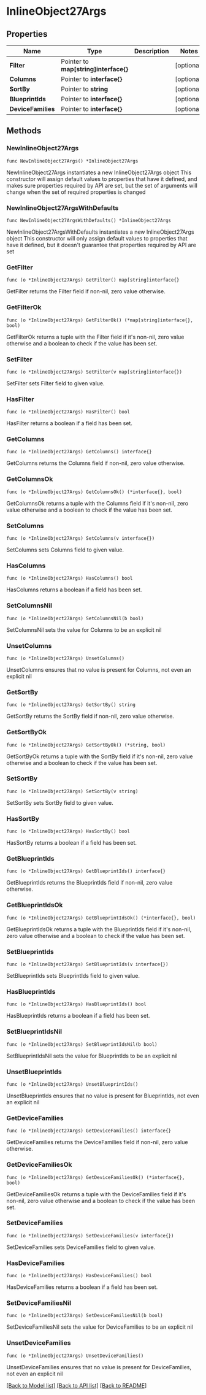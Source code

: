 # InlineObject27Args

## Properties

Name | Type | Description | Notes
------------ | ------------- | ------------- | -------------
**Filter** | Pointer to **map[string]interface{}** |  | [optional] 
**Columns** | Pointer to **interface{}** |  | [optional] 
**SortBy** | Pointer to **string** |  | [optional] 
**BlueprintIds** | Pointer to **interface{}** |  | [optional] 
**DeviceFamilies** | Pointer to **interface{}** |  | [optional] 

## Methods

### NewInlineObject27Args

`func NewInlineObject27Args() *InlineObject27Args`

NewInlineObject27Args instantiates a new InlineObject27Args object
This constructor will assign default values to properties that have it defined,
and makes sure properties required by API are set, but the set of arguments
will change when the set of required properties is changed

### NewInlineObject27ArgsWithDefaults

`func NewInlineObject27ArgsWithDefaults() *InlineObject27Args`

NewInlineObject27ArgsWithDefaults instantiates a new InlineObject27Args object
This constructor will only assign default values to properties that have it defined,
but it doesn't guarantee that properties required by API are set

### GetFilter

`func (o *InlineObject27Args) GetFilter() map[string]interface{}`

GetFilter returns the Filter field if non-nil, zero value otherwise.

### GetFilterOk

`func (o *InlineObject27Args) GetFilterOk() (*map[string]interface{}, bool)`

GetFilterOk returns a tuple with the Filter field if it's non-nil, zero value otherwise
and a boolean to check if the value has been set.

### SetFilter

`func (o *InlineObject27Args) SetFilter(v map[string]interface{})`

SetFilter sets Filter field to given value.

### HasFilter

`func (o *InlineObject27Args) HasFilter() bool`

HasFilter returns a boolean if a field has been set.

### GetColumns

`func (o *InlineObject27Args) GetColumns() interface{}`

GetColumns returns the Columns field if non-nil, zero value otherwise.

### GetColumnsOk

`func (o *InlineObject27Args) GetColumnsOk() (*interface{}, bool)`

GetColumnsOk returns a tuple with the Columns field if it's non-nil, zero value otherwise
and a boolean to check if the value has been set.

### SetColumns

`func (o *InlineObject27Args) SetColumns(v interface{})`

SetColumns sets Columns field to given value.

### HasColumns

`func (o *InlineObject27Args) HasColumns() bool`

HasColumns returns a boolean if a field has been set.

### SetColumnsNil

`func (o *InlineObject27Args) SetColumnsNil(b bool)`

 SetColumnsNil sets the value for Columns to be an explicit nil

### UnsetColumns
`func (o *InlineObject27Args) UnsetColumns()`

UnsetColumns ensures that no value is present for Columns, not even an explicit nil
### GetSortBy

`func (o *InlineObject27Args) GetSortBy() string`

GetSortBy returns the SortBy field if non-nil, zero value otherwise.

### GetSortByOk

`func (o *InlineObject27Args) GetSortByOk() (*string, bool)`

GetSortByOk returns a tuple with the SortBy field if it's non-nil, zero value otherwise
and a boolean to check if the value has been set.

### SetSortBy

`func (o *InlineObject27Args) SetSortBy(v string)`

SetSortBy sets SortBy field to given value.

### HasSortBy

`func (o *InlineObject27Args) HasSortBy() bool`

HasSortBy returns a boolean if a field has been set.

### GetBlueprintIds

`func (o *InlineObject27Args) GetBlueprintIds() interface{}`

GetBlueprintIds returns the BlueprintIds field if non-nil, zero value otherwise.

### GetBlueprintIdsOk

`func (o *InlineObject27Args) GetBlueprintIdsOk() (*interface{}, bool)`

GetBlueprintIdsOk returns a tuple with the BlueprintIds field if it's non-nil, zero value otherwise
and a boolean to check if the value has been set.

### SetBlueprintIds

`func (o *InlineObject27Args) SetBlueprintIds(v interface{})`

SetBlueprintIds sets BlueprintIds field to given value.

### HasBlueprintIds

`func (o *InlineObject27Args) HasBlueprintIds() bool`

HasBlueprintIds returns a boolean if a field has been set.

### SetBlueprintIdsNil

`func (o *InlineObject27Args) SetBlueprintIdsNil(b bool)`

 SetBlueprintIdsNil sets the value for BlueprintIds to be an explicit nil

### UnsetBlueprintIds
`func (o *InlineObject27Args) UnsetBlueprintIds()`

UnsetBlueprintIds ensures that no value is present for BlueprintIds, not even an explicit nil
### GetDeviceFamilies

`func (o *InlineObject27Args) GetDeviceFamilies() interface{}`

GetDeviceFamilies returns the DeviceFamilies field if non-nil, zero value otherwise.

### GetDeviceFamiliesOk

`func (o *InlineObject27Args) GetDeviceFamiliesOk() (*interface{}, bool)`

GetDeviceFamiliesOk returns a tuple with the DeviceFamilies field if it's non-nil, zero value otherwise
and a boolean to check if the value has been set.

### SetDeviceFamilies

`func (o *InlineObject27Args) SetDeviceFamilies(v interface{})`

SetDeviceFamilies sets DeviceFamilies field to given value.

### HasDeviceFamilies

`func (o *InlineObject27Args) HasDeviceFamilies() bool`

HasDeviceFamilies returns a boolean if a field has been set.

### SetDeviceFamiliesNil

`func (o *InlineObject27Args) SetDeviceFamiliesNil(b bool)`

 SetDeviceFamiliesNil sets the value for DeviceFamilies to be an explicit nil

### UnsetDeviceFamilies
`func (o *InlineObject27Args) UnsetDeviceFamilies()`

UnsetDeviceFamilies ensures that no value is present for DeviceFamilies, not even an explicit nil

[[Back to Model list]](../README.md#documentation-for-models) [[Back to API list]](../README.md#documentation-for-api-endpoints) [[Back to README]](../README.md)


